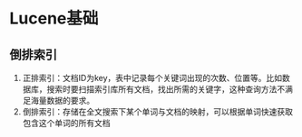 # Lucene基础

## 倒排索引

1. 正排索引：文档ID为key，表中记录每个关键词出现的次数、位置等。比如数据库，搜索时要扫描索引库所有文档，找出所需的关键字，这种查询方法不满足海量数据的要求。
2. 倒排索引：存储在全文搜索下某个单词与文档的映射，可以根据单词快速获取包含这个单词的所有文档